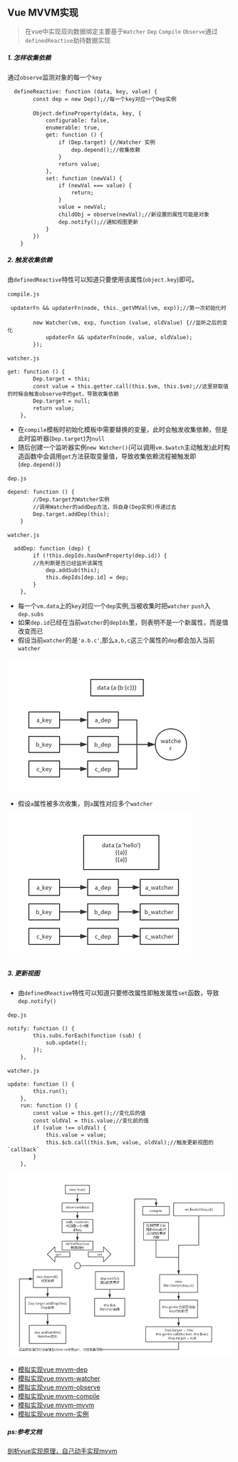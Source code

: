 ## Vue MVVM实现
> 在vue中实现双向数据绑定主要基于`Watcher` `Dep` `Compile` `Observe`通过`definedReactive`劫持数据实现

##### 1. 怎样收集依赖

通过`observe`监测对象的每一个`key`
```
  defineReactive: function (data, key, value) {
        const dep = new Dep();//每一个key对应一个Dep实例

        Object.defineProperty(data, key, {
            configurable: false,
            enumerable: true,
            get: function () {
                if (Dep.target) {//Watcher 实例
                    dep.depend();//收集依赖
                }
                return value;
            },
            set: function (newVal) {
                if (newVal === value) {
                    return;
                }
                value = newVal;
                childObj = observe(newVal);//新设置的属性可能是对象
                dep.notify();//通知视图更新
            }
        })
    }
```

##### 2. 触发收集依赖
由`definedReactive`特性可以知道只要使用该属性(`object.key`)即可。

`compile.js`
```
 updaterFn && updaterFn(node, this._getVMVal(vm, exp));//第一次初始化时

        new Watcher(vm, exp, function (value, oldValue) {//监听之后的变化
            updaterFn && updaterFn(node, value, oldValue);
        });
```
`watcher.js`
```
get: function () {
        Dep.target = this;
        const value = this.getter.call(this.$vm, this.$vm);//这里获取值的时候会触发observe中的get，导致收集依赖
        Dep.target = null;
        return value;
    },
```

 * 在`compile`模板时初始化模板中需要替换的变量，此时会触发收集依赖，但是此时监听器(`Dep.target`)为`null`
 * 随后创建一个监听器实例`new Watcher()`(可以调用`vm.$watch`主动触发)此时构造函数中会调用`get`方法获取变量值，导致收集依赖流程被触发即(`dep.depend()`)


`dep.js`
```
depend: function () {
        //Dep.target为Watcher实例
        //调用Watcher的addDep方法，将自身(Dep实例)传递过去
        Dep.target.addDep(this);
    }
```

`watcher.js`
```
  addDep: function (dep) {
        if (!this.depIds.hasOwnProperty(dep.id)) {
        //先判断是否已经监听该属性
            dep.addSub(this);
            this.depIds[dep.id] = dep;
        }
    },
```
 * 每一个`vm.data`上的`key`对应一个`dep`实例,当被收集时把`watcher` `push`入`dep.subs`
 * 如果`dep.id`已经在当前`watcher`的`depIds`里，则表明不是一个新属性，而是值改变而已
 * 假设当前`watcher`的是`'a.b.c'`,那么`a,b,c`这三个属性的`dep`都会加入当前`watcher`

 ![1](https://github.com/luyufa/NodeLearning/blob/master/vue/img/1.png)

 * 假设`a`属性被多次收集，则`a`属性对应多个`watcher`

 ![2](https://github.com/luyufa/NodeLearning/blob/master/vue/img/2.png)

##### 3. 更新视图

* 由`definedReactive`特性可以知道只要修改属性即触发属性`set`函数，导致`dep.notify()`

`dep.js`

```
notify: function () {
        this.subs.forEach(function (sub) {
            sub.update();
        });
    },
```

`watcher.js`
```
update: function () {
        this.run();
    },
    run: function () {
        const value = this.get();//变化后的值
        const oldVal = this.value;//变化前的值
        if (value !== oldVal) {
            this.value = value;
            this.$cb.call(this.$vm, value, oldVal);//触发更新视图的`callback`
        }
    },
```
![mvvm流程图](https://github.com/luyufa/NodeLearning/blob/master/vue/img/mvvm.png)


* [模拟实现vue mvvm-dep](https://github.com/luyufa/NodeLearning/blob/master/vue/src/mvvm/dep.js)
* [模拟实现vue mvvm-watcher](https://github.com/luyufa/NodeLearning/blob/master/vue/src/mvvm/watcher.js)
* [模拟实现vue mvvm-observe](https://github.com/luyufa/NodeLearning/blob/master/vue/src/mvvm/observe.js)
* [模拟实现vue mvvm-compile](https://github.com/luyufa/NodeLearning/blob/master/vue/src/mvvm/compile.js)
* [模拟实现vue mvvm-mvvm](https://github.com/luyufa/NodeLearning/blob/master/vue/src/mvvm/mvvm.js)
* [模拟实现vue mvvm-实例](https://github.com/luyufa/NodeLearning/blob/master/vue/src/mvvm/index.html)

##### ps:参考文档
[剖析vue实现原理，自己动手实现mvvm](https://github.com/DMQ/mvvm)